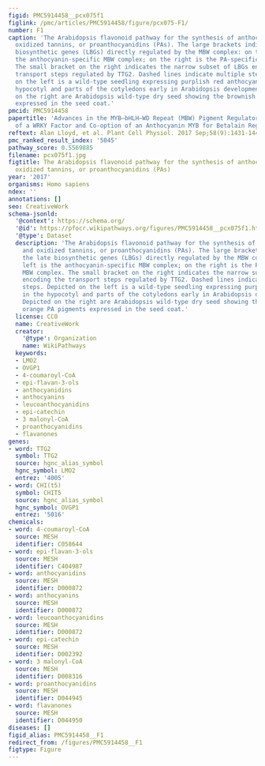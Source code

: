 ```yaml
---
figid: PMC5914458__pcx075f1
figlink: /pmc/articles/PMC5914458/figure/pcx075-F1/
number: F1
caption: 'The Arabidopsis flavonoid pathway for the synthesis of anthocyanins and
  oxidized tannins, or proanthocyanidins (PAs). The large brackets indicate the late
  biosynthetic genes (LBGs) directly regulated by the MBW complex: on the left is
  the anthocyanin-specific MBW complex; on the right is the PA-specific MBW complex.
  The small bracket on the right indicates the narrow subset of LBGs encoding the
  transport steps regulated by TTG2. Dashed lines indicate multiple steps. Depicted
  on the left is a wild-type seedling expressing purplish red anthocyanins in the
  hypocotyl and parts of the cotyledons early in Arabidopsis development. Depicted
  on the right are Arabidopsis wild-type dry seed showing the brownish orange PA pigments
  expressed in the seed coat.'
pmcid: PMC5914458
papertitle: 'Advances in the MYB–bHLH–WD Repeat (MBW) Pigment Regulatory Model: Addition
  of a WRKY Factor and Co-option of an Anthocyanin MYB for Betalain Regulation.'
reftext: Alan Lloyd, et al. Plant Cell Physiol. 2017 Sep;58(9):1431-1441.
pmc_ranked_result_index: '5045'
pathway_score: 0.5569885
filename: pcx075f1.jpg
figtitle: The Arabidopsis flavonoid pathway for the synthesis of anthocyanins and
  oxidized tannins, or proanthocyanidins (PAs)
year: '2017'
organisms: Homo sapiens
ndex: ''
annotations: []
seo: CreativeWork
schema-jsonld:
  '@context': https://schema.org/
  '@id': https://pfocr.wikipathways.org/figures/PMC5914458__pcx075f1.html
  '@type': Dataset
  description: 'The Arabidopsis flavonoid pathway for the synthesis of anthocyanins
    and oxidized tannins, or proanthocyanidins (PAs). The large brackets indicate
    the late biosynthetic genes (LBGs) directly regulated by the MBW complex: on the
    left is the anthocyanin-specific MBW complex; on the right is the PA-specific
    MBW complex. The small bracket on the right indicates the narrow subset of LBGs
    encoding the transport steps regulated by TTG2. Dashed lines indicate multiple
    steps. Depicted on the left is a wild-type seedling expressing purplish red anthocyanins
    in the hypocotyl and parts of the cotyledons early in Arabidopsis development.
    Depicted on the right are Arabidopsis wild-type dry seed showing the brownish
    orange PA pigments expressed in the seed coat.'
  license: CC0
  name: CreativeWork
  creator:
    '@type': Organization
    name: WikiPathways
  keywords:
  - LMO2
  - OVGP1
  - 4-coumaroyl-CoA
  - epi-flavan-3-ols
  - anthocyanidins
  - anthocyanins
  - leucoanthocyanidins
  - epi-catechin
  - 3 malonyl-CoA
  - proanthocyanidins
  - flavanones
genes:
- word: TTG2
  symbol: TTG2
  source: hgnc_alias_symbol
  hgnc_symbol: LMO2
  entrez: '4005'
- word: CHI(t5)
  symbol: CHIT5
  source: hgnc_alias_symbol
  hgnc_symbol: OVGP1
  entrez: '5016'
chemicals:
- word: 4-coumaroyl-CoA
  source: MESH
  identifier: C058644
- word: epi-flavan-3-ols
  source: MESH
  identifier: C404987
- word: anthocyanidins
  source: MESH
  identifier: D000872
- word: anthocyanins
  source: MESH
  identifier: D000872
- word: leucoanthocyanidins
  source: MESH
  identifier: D000872
- word: epi-catechin
  source: MESH
  identifier: D002392
- word: 3 malonyl-CoA
  source: MESH
  identifier: D008316
- word: proanthocyanidins
  source: MESH
  identifier: D044945
- word: flavanones
  source: MESH
  identifier: D044950
diseases: []
figid_alias: PMC5914458__F1
redirect_from: /figures/PMC5914458__F1
figtype: Figure
---
```

